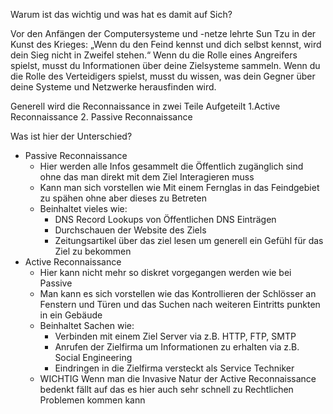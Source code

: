 Warum ist das wichtig und was hat es damit auf Sich? 
 
Vor den Anfängen der Computersysteme und -netze lehrte Sun Tzu in der Kunst des Krieges: „Wenn du den Feind kennst und dich selbst kennst, wird dein Sieg nicht in Zweifel stehen.“ Wenn du die Rolle eines Angreifers spielst, musst du Informationen über deine Zielsysteme sammeln. Wenn du die Rolle des Verteidigers spielst, musst du wissen, was dein Gegner über deine Systeme und Netzwerke herausfinden wird.

Generell wird die Reconnaissance in zwei Teile Aufgeteilt
	1.Active Reconnaissance 
	2. Passive Reconnaissance

Was ist hier der Unterschied? 
- Passive Reconnaissance
	- Hier werden alle Infos gesammelt die Öffentlich zugänglich sind ohne das man direkt mit dem Ziel Interagieren muss 
	- Kann man sich vorstellen wie Mit einem Fernglas in das Feindgebiet zu spähen ohne aber dieses zu Betreten
	- Beinhaltet vieles wie: 
		- DNS Record Lookups von Öffentlichen DNS Einträgen
		- Durchschauen der Website des Ziels 
		- Zeitungsartikel über das ziel lesen um generell ein Gefühl für das Ziel zu bekommen
- Active Reconnaissance
	- Hier kann nicht mehr so diskret vorgegangen werden wie bei Passive 
	- Man kann es sich vorstellen wie das Kontrollieren der Schlösser an Fenstern und Türen und das Suchen nach weiteren Eintritts punkten in ein Gebäude
	- Beinhaltet Sachen wie:
		- Verbinden mit einem Ziel Server via z.B. HTTP, FTP, SMTP
		- Anrufen der Zielfirma um Informationen zu erhalten via z.B. Social Engineering
		- Eindringen in die Zielfirma versteckt als Service Techniker 
	- WICHTIG Wenn man die Invasive Natur der Active Reconnaissance bedenkt fällt auf das es hier auch sehr schnell zu Rechtlichen Problemen kommen kann